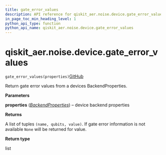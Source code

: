 ```yaml
---
title: gate_error_values
description: API reference for qiskit_aer.noise.device.gate_error_values
in_page_toc_min_heading_level: 1
python_api_type: function
python_api_name: qiskit_aer.noise.device.gate_error_values
---
```


# qiskit\_aer.noise.device.gate\_error\_values

<span id="qiskit_aer.noise.device.gate_error_values" />

`gate_error_values(properties)`[GitHub](https://github.com/qiskit/qiskit/tree/stable/0.41/qiskit_aer/noise/device/parameters.py "view source code")

Return gate error values from a devices BackendProperties.

**Parameters**

**properties** ([*BackendProperties*](qiskit.providers.models.BackendProperties "qiskit.providers.models.BackendProperties")) – device backend properties

**Returns**

A list of tuples `(name, qubits, value)`. If gate error information is not available `None` will be returned for value.

**Return type**

list


